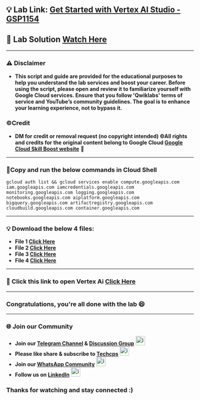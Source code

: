 

## 💡 Lab Link: [Get Started with Vertex AI Studio - GSP1154](https://www.cloudskillsboost.google/focuses/63564?parent=catalog)

## 🚀 Lab Solution [Watch Here](https://youtu.be/zDrj-p-zQlg)

---

### ⚠️ Disclaimer
- **This script and guide are provided for  the educational purposes to help you understand the lab services and boost your career. Before using the script, please open and review it to familiarize yourself with Google Cloud services. Ensure that you follow 'Qwiklabs' terms of service and YouTube’s community guidelines. The goal is to enhance your learning experience, not to bypass it.**

### ©Credit
- **DM for credit or removal request (no copyright intended) ©All rights and credits for the original content belong to Google Cloud [Google Cloud Skill Boost website](https://www.cloudskillsboost.google/)** 🙏

---

### 🚨Copy and run the below commands in Cloud Shell
```
gcloud auth list && gcloud services enable compute.googleapis.com iam.googleapis.com iamcredentials.googleapis.com monitoring.googleapis.com logging.googleapis.com notebooks.googleapis.com aiplatform.googleapis.com bigquery.googleapis.com artifactregistry.googleapis.com cloudbuild.googleapis.com container.googleapis.com
```

---

### 💡 Download the below 4 files:

- **File 1 [Click Here](https://github.com/Techcps/GSP-Short-Trick/blob/main/Get%20Started%20with%20Vertex%20AI%20Studio/techcps1.json)**
- **File 2 [Click Here](https://github.com/Techcps/GSP-Short-Trick/blob/main/Get%20Started%20with%20Vertex%20AI%20Studio/techcps2.json)**
- **File 3 [Click Here](https://github.com/Techcps/GSP-Short-Trick/blob/main/Get%20Started%20with%20Vertex%20AI%20Studio/techcps3.json)**
- **File 4 [Click Here](https://github.com/Techcps/GSP-Short-Trick/blob/main/Get%20Started%20with%20Vertex%20AI%20Studio/techcps4.json)**

---

### 🚀 Click this link to open Vertex Ai [Click Here](https://console.cloud.google.com/vertex-ai/studio/saved-prompts?project=)

---

### Congratulations, you're all done with the lab 😄

---

### 🌐 Join our Community

- **Join our [Telegram Channel](https://t.me/Techcps) & [Discussion Group](https://t.me/Techcpschat)** <img src="https://github.com/user-attachments/assets/a4a4b767-151c-461d-bca1-da6d4c0cd68a" alt="icon" width="25" height="25">
- **Please like share & subscribe to [Techcps](https://www.youtube.com/@techcps)** <img src="https://github.com/user-attachments/assets/6ee41001-c795-467c-8d96-06b56c246b9c" alt="icon" width="25" height="25">
- **Join our [WhatsApp Community](https://whatsapp.com/channel/0029Va9nne147XeIFkXYv71A)** <img src="https://github.com/user-attachments/assets/aa10b8b2-5424-40bc-8911-7969f29f6dae" alt="icon" width="25" height="25">
- **Follow us on [LinkedIn](https://www.linkedin.com/company/techcps/)** <img src="https://github.com/user-attachments/assets/b9da471b-2f46-4d39-bea9-acdb3b3a23b0" alt="icon" width="25" height="25">

### Thanks for watching and stay connected :)
